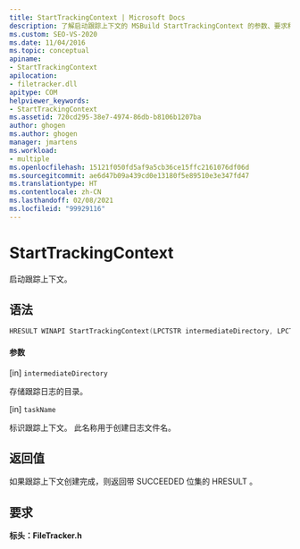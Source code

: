 ```yaml
---
title: StartTrackingContext | Microsoft Docs
description: 了解启动跟踪上下文的 MSBuild StartTrackingContext 的参数、要求和返回值。
ms.custom: SEO-VS-2020
ms.date: 11/04/2016
ms.topic: conceptual
apiname:
- StartTrackingContext
apilocation:
- filetracker.dll
apitype: COM
helpviewer_keywords:
- StartTrackingContext
ms.assetid: 720cd295-38e7-4974-86db-b8106b1207ba
author: ghogen
ms.author: ghogen
manager: jmartens
ms.workload:
- multiple
ms.openlocfilehash: 15121f050fd5af9a5cb36ce15ffc2161076df06d
ms.sourcegitcommit: ae6d47b09a439cd0e13180f5e89510e3e347fd47
ms.translationtype: HT
ms.contentlocale: zh-CN
ms.lasthandoff: 02/08/2021
ms.locfileid: "99929116"
---
```

# <a name="starttrackingcontext"></a>StartTrackingContext

启动跟踪上下文。

## <a name="syntax"></a>语法

```cpp
HRESULT WINAPI StartTrackingContext(LPCTSTR intermediateDirectory, LPCTSTR taskName);
```

#### <a name="parameters"></a>参数

[in] `intermediateDirectory`

 存储跟踪日志的目录。

[in] `taskName`

 标识跟踪上下文。 此名称用于创建日志文件名。

## <a name="return-value"></a>返回值

 如果跟踪上下文创建完成，则返回带 SUCCEEDED 位集的 HRESULT 。

## <a name="requirements"></a>要求

 **标头：FileTracker.h** 
